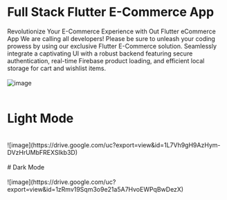 # Full Stack Flutter E-Commerce App

Revolutionize Your E-Commerce Experience with Out Flutter eCommerce App
We are calling all developers! Please be sure to unleash your coding prowess by using our exclusive Flutter E-Commerce solution. Seamlessly integrate a captivating UI with a robust backend featuring secure authentication, real-time Firebase product loading, and efficient local storage for cart and wishlist items.
<br />
<br />
![image](https://drive.google.com/uc?export=view&id=1rubf0NqAQ-R-n2t5oaVpTZJPqvX3-myi)
<br />
<br />
# Light Mode
<br />
![image](https://drive.google.com/uc?export=view&id=1L7Vh9gH9AzHym-DVzHrUMbFREXSIkb3D)
<br />
<br />
# Dark Mode
<br />
<br />
![image](https://drive.google.com/uc?export=view&id=1zRmv19Sqm3o9e21a5A7HvoEWPqBwDezX)
